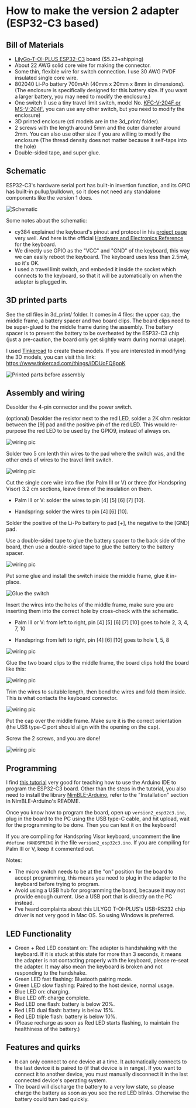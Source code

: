 # How to make the version 2 adapter (ESP32-C3 based)

Bill of Materials
----------
- [LilyGo-T-OI-PLUS ESP32-C3](https://www.aliexpress.com/item/1005003348936965.html) board ($5.23+shipping)
- About 22 AWG solid core wire for making the connector.
- Some thin, flexible wire for switch connection. I use 30 AWG PVDF insulated single core wire.
- 802040 Li-Po battery 700mAh (40mm x 20mm x 8mm in dimensions). (The enclosure is specifically designed for this battery size. If you want a larger battery, you may need to modify the enclosure.)
- One switch (I use a tiny travel limit switch, model No. [KFC-V-204F or MS-V-204F](https://www.aliexpress.com/item/3256804245842522.html), you can use any other switch, but you need to modify the enclosure)
- 3D printed enclosure (stl models are in the 3d_print/ folder).
- 2 screws with the length around 5mm and the outer diameter around 2mm. You can also use other size if you are willing to modify the enclosure (The thread density does not matter because it self-taps into the hole)
- Double-sided tape, and super glue.

Schematic
----------
ESP32-C3's hardware serial port has built-in invertion function, and its GPIO has built-in pullup/pulldown, so it does not need any standalone components like the version 1 does.

![Schematic](/images/version2/schematic.jpg "Schematic")

Some notes about the schematic:

- cy384 explained the keyboard's pinout and protocol in his [project page](http://www.cy384.com/projects/palm-keyboard.html) very well. And here is the official [Hardware and Electronics Reference](http://www.splorp.com/pdf/stowawayhwref.pdf) for the keyboard.
- We directly use GPIO as the "VCC" and "GND" of the keyboard, this way we can easily reboot the keyboard. The keyboard uses less than 2.5mA, so it's OK.
- I used a travel limit switch, and embeded it inside the socket which connects to the keyboard, so that it will be automatically on when the adapter is plugged in.

3D printed parts
----------------
See the stl files in 3d_print/ folder. It comes in 4 files: the upper cap, the middle frame, a battery spacer and two board clips. The board clips need to be super-glued to the middle frame during the assembly. The battery spacer is to prevent the battery to be overheated by the ESP32-C3 chip (just a pre-caution, the board only get slightly warm during normal usage).

I used [Tinkercad](https://www.tinkercad.com/) to create these models. If you are interested in modifying the 3D models, you can visit this link: https://www.tinkercad.com/things/iDDUoFQ8ppK

![Printed parts before assembly](/images/version2/3d_print.jpg "Printed parts before assembly")

Assembly and wiring
-------------------

Desolder the 4-pin connector and the power switch.

(optional) Desolder the resistor next to the red LED, solder a 2K ohm resistor between the [9] pad and the positive pin of the red LED. This would re-purpose the red LED to be used by the GPIO9, instead of always on.

![wiring pic](/images/version2/wiring1.jpg)

Solder two 5 cm lenth thin wires to the pad where the switch was, and the other ends of wires to the travel limit switch.

![wiring pic](/images/version2/wiring2.jpg)

Cut the single core wire into five (for Palm III or V) or three (for Handspring Visor) 3.2 cm sections, leave 6mm of the insulation on them.

- Palm III or V: solder the wires to pin [4] [5] [6] [7] [10].

- Handspring: solder the wires to pin [4] [6] [10].

Solder the positive of the Li-Po battery to pad [+], the negative to the [GND] pad.

Use a double-sided tape to glue the battery spacer to the back side of the board, then use a double-sided tape to glue the battery to the battery spacer.

![wiring pic](/images/version2/wiring3.jpg)

Put some glue and install the switch inside the middle frame, glue it in-place.

![Glue the switch](/images/version2/glue_switch.jpg)

Insert the wires into the holes of the middle frame, make sure you are inserting them into the correct hole by cross-check with the schematic.

- Palm III or V: from left to right, pin [4] [5] [6] [7] [10] goes to hole 2, 3, 4, 7, 10

- Handspring: from left to right, pin [4] [6] [10] goes to hole 1, 5, 8

![wiring pic](/images/version2/wiring6.jpg)

Glue the two board clips to the middle frame, the board clips hold the board like this:

![wiring pic](/images/version2/middle_assembly.jpg)

Trim the wires to suitable length, then bend the wires and fold them inside. This is what contacts the keyboard connector.

![wiring pic](/images/version2/wiring7.jpg)

Put the cap over the middle frame. Make sure it is the correct orientation (the USB type-C port should align with the opening on the cap).

Screw the 2 screws, and you are done!

![wiring pic](/images/version2/bottom.jpg)

Programming
-----------
I find [this tutorial](https://www.electronics-lab.com/getting-started-with-espressifs-esp32-c3-devkitm-1-on-arduino-ide/) very good for teaching how to use the Arduino IDE to program the ESP32-C3 board. Other than the steps in the tutorial, you also need to install the library [NimBLE-Arduino](https://github.com/h2zero/NimBLE-Arduino), refer to the "Installation" section in NimBLE-Arduino's README.

Once you know how to program the board, open up `version2_esp32c3.ino`, plug in the board to the PC using the USB type-C cable, and hit upload, wait for the programming to be done. Then you can test it on the keyboard!

If you are compiling for Handspring Visor keyboard, uncomment the line `#define HANDSPRING` in the file `version2_esp32c3.ino`. If you are compiling for Palm III or V, keep it commented out.

Notes:

- The micro switch needs to be at the "on" position for the board to accept programming, this means you need to plug in the adapter to the keyboard before trying to program.
- Avoid using a USB hub for programming the board, because it may not provide enough current. Use a USB port that is directly on the PC instead.
- I've heard complaints about this LILYGO T-OI-PLUS's USB-RS232 chip driver is not very good in Mac OS. So using Windows is preferred.

LED Functionality
---------------------
- Green + Red LED constant on: The adapter is handshaking with the keyboard. If it is stuck at this state for more than 3 seconds, it means the adapter is not contacting properly with the keyboard, please re-seat the adapter. It may also mean the keyboard is broken and not responding to the handshake.
- Green LED fast flashing: Bluetooth pairing mode.
- Green LED slow flashing: Paired to the host device, normal usage.
- Blue LED on: charging.
- Blue LED off: charge complete.
- Red LED one flash: battery is below 20%.
- Red LED dual flash: battery is below 15%.
- Red LED triple flash: battery is below 10%.
- (Please recharge as soon as Red LED starts flashing, to maintain the healthiness of the battery.)

Features and quirks
---------------------
- It can only connect to one device at a time. It automatically connects to the last device it is paired to (if that device is in range). If you want to connect it to another device, you must manually disconnect it in the last connected device's operating system.
- The board will discharge the battery to a very low state, so please charge the battery as soon as you see the red LED blinks. Otherwise the battery could turn bad quickly.


